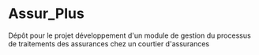 # Assur_Plus
Dépôt pour le projet développement d'un module de gestion du processus de traitements des assurances chez un courtier d'assurances
